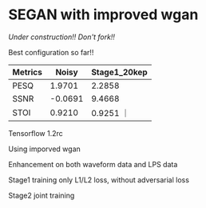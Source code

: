# SEGAN with improved wgan

*Under construction!! Don't fork!!*

Best configuration so far!!


| Metrics       | Noisy         | Stage1_20kep |
| ------------- | ------------- | ------------ |
| PESQ          | 1.9701        | 2.2858       |
| SSNR          | -0.0691       | 9.4668       |
| STOI          | 0.9210        | 0.9251       ｜

Tensorflow 1.2rc

Using imporved wgan

Enhancement on both waveform data and LPS data

Stage1 training only L1/L2 loss, without adversarial loss

Stage2 joint training


